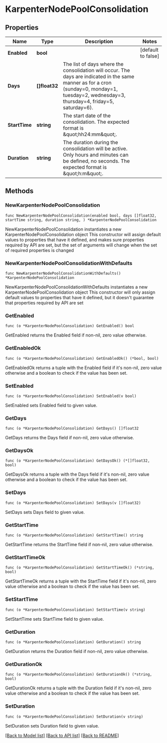 # KarpenterNodePoolConsolidation

## Properties

Name | Type | Description | Notes
------------ | ------------- | ------------- | -------------
**Enabled** | **bool** |  | [default to false]
**Days** | **[]float32** | The list of days where the consolidation will occur. The days are indicated in the same manner as for a cron (sunday&#x3D;0, monday&#x3D;1, tuesday&#x3D;2, wednesday&#x3D;3, thursday&#x3D;4, friday&#x3D;5, saturday&#x3D;6).  | 
**StartTime** | **string** | The start date of the consolidation. The expected format is \&quot;hh24:mm\&quot;.  | 
**Duration** | **string** | The duration during the consolidation will be active. Only hours and minutes can be defined, no seconds. The expected format is \&quot;h:m\&quot;.  | 

## Methods

### NewKarpenterNodePoolConsolidation

`func NewKarpenterNodePoolConsolidation(enabled bool, days []float32, startTime string, duration string, ) *KarpenterNodePoolConsolidation`

NewKarpenterNodePoolConsolidation instantiates a new KarpenterNodePoolConsolidation object
This constructor will assign default values to properties that have it defined,
and makes sure properties required by API are set, but the set of arguments
will change when the set of required properties is changed

### NewKarpenterNodePoolConsolidationWithDefaults

`func NewKarpenterNodePoolConsolidationWithDefaults() *KarpenterNodePoolConsolidation`

NewKarpenterNodePoolConsolidationWithDefaults instantiates a new KarpenterNodePoolConsolidation object
This constructor will only assign default values to properties that have it defined,
but it doesn't guarantee that properties required by API are set

### GetEnabled

`func (o *KarpenterNodePoolConsolidation) GetEnabled() bool`

GetEnabled returns the Enabled field if non-nil, zero value otherwise.

### GetEnabledOk

`func (o *KarpenterNodePoolConsolidation) GetEnabledOk() (*bool, bool)`

GetEnabledOk returns a tuple with the Enabled field if it's non-nil, zero value otherwise
and a boolean to check if the value has been set.

### SetEnabled

`func (o *KarpenterNodePoolConsolidation) SetEnabled(v bool)`

SetEnabled sets Enabled field to given value.


### GetDays

`func (o *KarpenterNodePoolConsolidation) GetDays() []float32`

GetDays returns the Days field if non-nil, zero value otherwise.

### GetDaysOk

`func (o *KarpenterNodePoolConsolidation) GetDaysOk() (*[]float32, bool)`

GetDaysOk returns a tuple with the Days field if it's non-nil, zero value otherwise
and a boolean to check if the value has been set.

### SetDays

`func (o *KarpenterNodePoolConsolidation) SetDays(v []float32)`

SetDays sets Days field to given value.


### GetStartTime

`func (o *KarpenterNodePoolConsolidation) GetStartTime() string`

GetStartTime returns the StartTime field if non-nil, zero value otherwise.

### GetStartTimeOk

`func (o *KarpenterNodePoolConsolidation) GetStartTimeOk() (*string, bool)`

GetStartTimeOk returns a tuple with the StartTime field if it's non-nil, zero value otherwise
and a boolean to check if the value has been set.

### SetStartTime

`func (o *KarpenterNodePoolConsolidation) SetStartTime(v string)`

SetStartTime sets StartTime field to given value.


### GetDuration

`func (o *KarpenterNodePoolConsolidation) GetDuration() string`

GetDuration returns the Duration field if non-nil, zero value otherwise.

### GetDurationOk

`func (o *KarpenterNodePoolConsolidation) GetDurationOk() (*string, bool)`

GetDurationOk returns a tuple with the Duration field if it's non-nil, zero value otherwise
and a boolean to check if the value has been set.

### SetDuration

`func (o *KarpenterNodePoolConsolidation) SetDuration(v string)`

SetDuration sets Duration field to given value.



[[Back to Model list]](../README.md#documentation-for-models) [[Back to API list]](../README.md#documentation-for-api-endpoints) [[Back to README]](../README.md)


